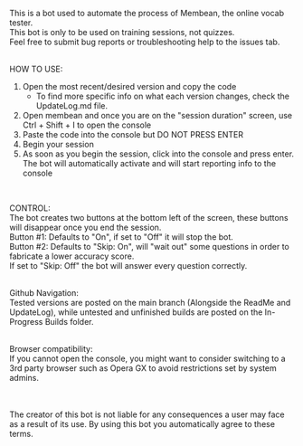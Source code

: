 This is a bot used to automate the process of Membean, the online vocab tester. <br />
This bot is only to be used on training sessions, not quizzes. <br />
Feel free to submit bug reports or troubleshooting help to the issues tab. <br />
<br />

HOW TO USE:
1. Open the most recent/desired version and copy the code <br />
    - To find more specific info on what each version changes, check the UpdateLog.md file. <br />
2. Open membean and once you are on the "session duration" screen, use Ctrl + Shift + I to open the console <br />
3. Paste the code into the console but DO NOT PRESS ENTER <br />
4. Begin your session <br />
5. As soon as you begin the session, click into the console and press enter. The bot will automatically activate and will start reporting info to the console
<br />

CONTROL:  <br />
The bot creates two buttons at the bottom left of the screen, these buttons will disappear once you end the session. <br />
Button #1: Defaults to "On", if set to "Off" it will stop the bot. <br />
Button #2: Defaults to "Skip: On", will "wait out" some questions in order to fabricate a lower accuracy score. <br />
If set to "Skip: Off" the bot will answer every question correctly. <br />
<br />

Github Navigation: <br />
Tested versions are posted on the main branch (Alongside the ReadMe and UpdateLog), while untested and unfinished builds are posted on the In-Progress Builds folder. <br />
<br />

Browser compatibility:  <br />
If you cannot open the console, you might want to consider switching to a 3rd party browser such as Opera GX to avoid restrictions set by system admins. <br />
<br />
<br />

The creator of this bot is not liable for any consequences a user may face as a result of its use. By using this bot you automatically agree to these terms. <br />
